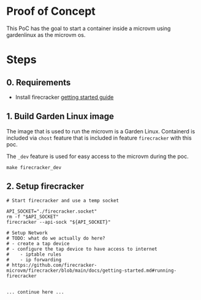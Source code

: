 # Proof of Concept

This PoC has the goal to start a container inside a microvm using gardenlinux as the microvm os. 


# Steps 


## 0. Requirements

- Install firecracker [getting started guide](https://github.com/firecracker-microvm/firecracker#getting-started)


## 1. Build Garden Linux image

The image that is used to run the microvm is a Garden Linux. 
Containerd is included via `chost` feature that is included in feature `firecracker` with this poc.

The `_dev` feature is used for easy access to the microvm during the poc.

```
make firecracker_dev
```

## 2. Setup firecracker

``` 
# Start firecracker and use a temp socket

API_SOCKET="./firecracker.socket"
rm -f "$API_SOCKET"
firecracker --api-sock "${API_SOCKET}"

# Setup Network
# TODO: what do we actually do here?
# - create a tap device
# - configure the tap device to have access to internet
#    - iptable rules 
#    - ip forwarding
# https://github.com/firecracker-microvm/firecracker/blob/main/docs/getting-started.md#running-firecracker


... continue here ...

```

